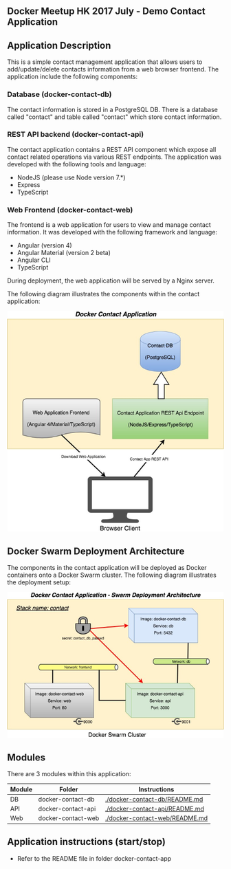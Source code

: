 Docker Meetup HK 2017 July - Demo Contact Application
-----------------------------------------------------

## Application Description
This is a simple contact management application that allows users to add/update/delete contacts information from a web browser frontend. The application include the following components:

### Database (docker-contact-db)
The contact information is stored in a PostgreSQL DB. There is a database called "contact" and table called "contact" which store contact information.

### REST API backend (docker-contact-api)
The contact application contains a REST API component which expose all contact related operations via various REST endpoints. The application was developed with the following tools and language:
* NodeJS (please use Node version 7.*)
* Express
* TypeScript

### Web Frontend (docker-contact-web)
The frontend is a web application for users to view and manage contact information. It was developed with the following framework and language:
* Angular (version 4)
* Angular Material (version 2 beta)
* Angular CLI
* TypeScript

During deployment, the web application will be served by a Nginx server.

The following diagram illustrates the components within the contact application:

![Docker Contact Application](images/docker-contact-components.jpg)

## Docker Swarm Deployment Architecture

The components in the contact application will be deployed as Docker containers onto a Docker Swarm cluster. The following diagram illustrates the deployment setup:

![Docker Contact Application - Swarm Architecture](images/docker-contact-swarm-architecture.jpg)

## Modules
There are 3 modules within this application:

| Module | Folder | Instructions |
| ------ | ------ | ------------ |
| DB | docker-contact-db | [./docker-contact-db/README.md](./docker-contact-db/README.md) |
| API | docker-contact-api | [./docker-contact-api/README.md](./docker-contact-api/README.md)  |
| Web | docker-contact-web | [./docker-contact-web/README.md](./docker-contact-web/README.md) |

## Application instructions (start/stop)
* Refer to the README file in folder docker-contact-app
